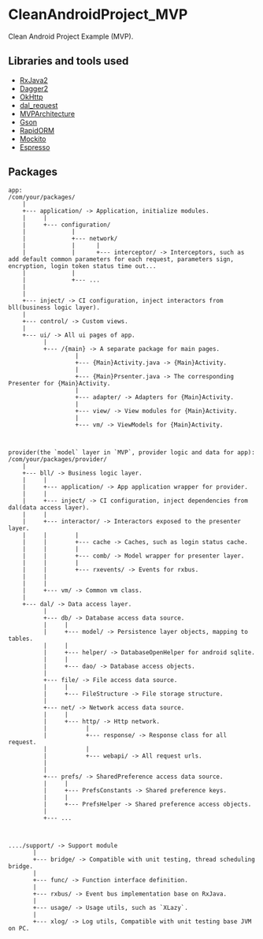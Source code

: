 # CleanAndroidProject_MVP

Clean Android Project Example (MVP).

## Libraries and tools used

- [RxJava2](https://github.com/ReactiveX/RxJava/wiki/What's-different-in-2.0)
- [Dagger2](https://github.com/google/dagger)
- [OkHttp](http://square.github.io/okhttp/)
- [dal_request](https://github.com/wangjiegulu/dal_request)
- [MVPArchitecture](https://github.com/wangjiegulu/MVPArchitecture)
- [Gson](https://github.com/google/gson)
- [RapidORM](https://github.com/wangjiegulu/RapidORM)
- [Mockito](http://site.mockito.org/)
- [Espresso](https://developer.android.com/training/testing/espresso/index.html)


## Packages

```
app:
/com/your/packages/
    |
    +--- application/ -> Application, initialize modules.
    |     |
    |     +--- configuration/
    |             |
    |             +--- network/
    |             |      |
    |             |      +--- interceptor/ -> Interceptors, such as add default common parameters for each request, parameters sign, encryption, login token status time out...
    |             |
    |             +--- ...
    |
    |
    +--- inject/ -> CI configuration, inject interactors from bll(business logic layer).
    |
    +--- control/ -> Custom views.
    |
    +--- ui/ -> All ui pages of app.
          |
          +--- /{main} -> A separate package for main pages.
                   |
                   +--- {Main}Activity.java -> {Main}Activity.
                   |
                   +--- {Main}Prsenter.java -> The corresponding Presenter for {Main}Activity.
                   |
                   +--- adapter/ -> Adapters for {Main}Activity.
                   |
                   +--- view/ -> View modules for {Main}Activity.
                   |
                   +--- vm/ -> ViewModels for {Main}Activity.



provider(the `model` layer in `MVP`, provider logic and data for app):
/com/your/packages/provider/
    |
    +--- bll/ -> Business logic layer.
    |     |
    |     +--- application/ -> App application wrapper for provider.
    |     |
    |     +--- inject/ -> CI configuration, inject dependencies from dal(data access layer).
    |     |
    |     +--- interactor/ -> Interactors exposed to the presenter layer.
    |     |        |
    |     |        +--- cache -> Caches, such as login status cache.
    |     |        |
    |     |        +--- comb/ -> Model wrapper for presenter layer.
    |     |        |
    |     |        +--- rxevents/ -> Events for rxbus.
    |     |
    |     |
    |     +--- vm/ -> Common vm class.
    |
    +--- dal/ -> Data access layer.
          |
          +--- db/ -> Database access data source.
          |     |
          |     +--- model/ -> Persistence layer objects, mapping to tables.
          |     |
          |     +--- helper/ -> DatabaseOpenHelper for android sqlite.
          |     |
          |     +--- dao/ -> Database access objects.
          |
          +--- file/ -> File access data source.
          |     |
          |     +--- FileStructure -> File storage structure.
          |
          +--- net/ -> Network access data source.
          |     |
          |     +--- http/ -> Http network.
          |           |
          |           +--- response/ -> Response class for all request.
          |           |
          |           +--- webapi/ -> All request urls.
          |
          |
          +--- prefs/ -> SharedPreference access data source.
          |     |
          |     +--- PrefsConstants -> Shared preference keys.
          |     |
          |     +--- PrefsHelper -> Shared preference access objects.
          |
          +--- ...



..../support/ -> Support module
       |
       +--- bridge/ -> Compatible with unit testing, thread scheduling bridge.
       |
       +--- func/ -> Function interface definition.
       |
       +--- rxbus/ -> Event bus implementation base on RxJava.
       |
       +--- usage/ -> Usage utils, such as `XLazy`.
       |
       +--- xlog/ -> Log utils, Compatible with unit testing base JVM on PC.

```



